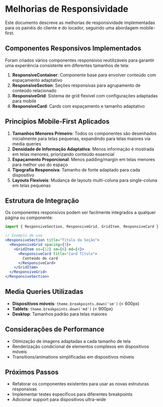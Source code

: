# Melhorias de Responsividade

Este documento descreve as melhorias de responsividade implementadas para os painéis do cliente e do locador, seguindo uma abordagem mobile-first.

## Componentes Responsivos Implementados

Foram criados vários componentes responsivos reutilizáveis para garantir uma experiência consistente em diferentes tamanhos de tela:

1. **ResponsiveContainer**: Componente base para envolver conteúdo com espaçamento adaptativo
2. **ResponsiveSection**: Seções responsivas para agrupamento de conteúdo relacionado
3. **ResponsiveGrid**: Sistema de grid flexível com configurações adaptadas para mobile
4. **ResponsiveCard**: Cards com espaçamento e tamanho adaptativo

## Princípios Mobile-First Aplicados

1. **Tamanhos Menores Primeiro**: Todos os componentes são desenhados inicialmente para telas pequenas, expandindo para telas maiores via media queries
2. **Densidade de Informação Adaptativa**: Menos informação é mostrada em telas menores, priorizando conteúdo essencial
3. **Espaçamento Proporcional**: Menos padding/margin em telas menores para melhor uso do espaço
4. **Tipografia Responsiva**: Tamanho de fonte adaptado para cada dispositivo
5. **Layouts Flexíveis**: Mudança de layouts multi-coluna para single-coluna em telas pequenas

## Estrutura de Integração

Os componentes responsivos podem ser facilmente integrados a qualquer página ou componente:

```jsx
import { ResponsiveSection, ResponsiveGrid, GridItem, ResponsiveCard } from '../common';

// Exemplo de uso
<ResponsiveSection title="Título da Seção">
  <ResponsiveGrid spacing={3}>
    <GridItem xs={12} sm={6} md={4}>
      <ResponsiveCard title="Card Título">
        Conteúdo do card
      </ResponsiveCard>
    </GridItem>
  </ResponsiveGrid>
</ResponsiveSection>
```

## Media Queries Utilizadas

- **Dispositivos móveis**: `theme.breakpoints.down('sm')` (< 600px)
- **Tablets**: `theme.breakpoints.down('md')` (< 900px)
- **Desktop**: Tamanhos padrão para telas maiores

## Considerações de Performance

- Otimização de imagens adaptadas a cada tamanho de tela
- Renderização condicional de elementos complexos em dispositivos móveis
- Transitions/animations simplificadas em dispositivos móveis

## Próximos Passos

- Refatorar os componentes existentes para usar as novas estruturas responsivas
- Implementar testes específicos para diferentes breakpoints
- Adicionar support para dispositivos ultra-wide 